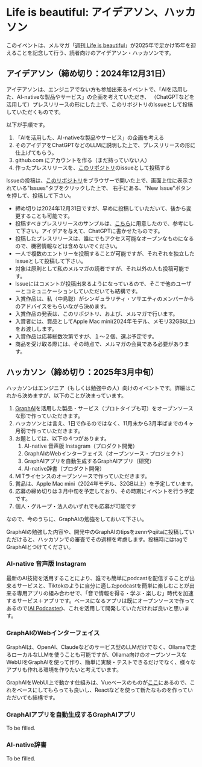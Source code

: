 # Life is beautiful: アイデアソン、ハッカソン

このイベントは、メルマガ「[週刊 Life is beautiful](https://www.mag2.com/m/0001323030)」が2025年で足かけ15年を迎えることを記念して行う、読者向けのアイデアソン・ハッカソンです。

## アイデアソン（締め切り：2024年12月31日）

アイデアソンは、エンジニアでない方も参加出来るイベントで、「AIを活用した、AI-nativeな製品やサービス」の企画を考えていただき、
（ChatGPTなどを活用して）プレスリリースの形にした上で、このリポジトリのIssueとして投稿していただくものです。

以下が手順です。

1. 「AIを活用した、AI-nativeな製品やサービス」の企画を考える
2. そのアイデアをChatGPTなどのLLMに説明した上で、プレスリリースの形に仕上げてもらう。
3. github.com にアカウントを作る（まだ持っていない人）
4. 作ったプレスリリースを、[このリポジトリ](https://github.com/snakajima/life-is-beautiful)のissueとして投稿する

Issueの投稿は、[このリポジトリ](https://github.com/snakajima/life-is-beautiful)をブラウザーで開いた上で、画面上位に表示されている"Issues"タブをクリックした上で、
右手にある、"New Issue"ボタンを押して、投稿して下さい。

- 締め切りは2024年12月31日ですが、早めに投稿していただいて、後から変更することも可能です。
- 投稿すべきプレスリリースのサンプルは、[こちら](https://github.com/snakajima/life-is-beautiful/issues/1)に用意したので、参考にして下さい。アイデアを与えて、ChatGPTに書かせたものです。
- 投稿したプレスリリースは、誰にでもアクセス可能なオープンなものになるので、機密情報などは含めないでください。
- 一人で複数のエントリーを投稿することが可能ですが、それぞれを独立したIssueとして投稿して下さい。
- 対象は原則として私のメルマガの読者ですが、それ以外の人も投稿可能です。
- Issueにはコメントが投稿出来るようになっているので、そこで他のユーザーとコミュニケーションしていただいても結構です。
- 入賞作品は、私（中島聡）がシンギュラリティ・ソサエティのメンバーからのアドバイスをもらいながら決めます。
- 入賞作品の発表は、このリポジトリ、および、メルマガで行います。
- 入賞者には、賞品としてApple Mac mini(2024年モデル、メモリ32GB以上)をお渡しします。
- 入賞作品は応募総数次第ですが、１〜２個、選ぶ予定です。
- 商品を受け取る際には、その時点で、メルマガの会員である必要があります。

## ハッカソン（締め切り：2025年3月中旬）

ハッカソンはエンジニア（もしくは勉強中の人）向けのイベントです。詳細はこれから決めますが、以下のことが決まっています。

1. [GraphAI](https://github.com/receptron/graphai)を活用した製品・サービス（プロトタイプも可）をオープンソースな形で作っていただきます。
2. ハッカソンとは言え、1日で作るのではなく、11月末から3月半ばまでの４ヶ月弱で作っていただきます。
3. お題としては、以下の４つがあります。
   1. AI-native 音声版 Instagram（プロダクト開発）
   2. GraphAIのWebインターフェイス（オープンソース・プロジェクト）
   3. GraphAIアプリを自動生成するGraphAIアプリ（研究）
   4. AI-native辞書（プロダクト開発）
4. MITライセンスのオープンソースで作っていただきます。
5. 賞品は、Apple Mac mini（2024年モデル、32GB以上）を予定しています。
6. 応募の締め切りは３月中旬を予定しており、その時期にイベントを行う予定です。
7. 個人・グループ・法人のいずれでも応募が可能です

なので、今のうちに、GraphAIの勉強をしておいて下さい。

GraphAIの勉強した内容や、開発中のGraphAIのtipsをzennやqiitaに投稿していただけると、ハッカソンでの審査でその過程を考慮します。投稿時にはtagでGraphAIとつけてください。

### AI-native 音声版 Instagram

最新のAI技術を活用することにより、誰でも簡単にpodcastを配信することが出来るサービスと、Tiktokのように自分に適したpodcastを簡単に楽しむことが出来る専用アプリの組み合わせで、「音で情報を得る・学ぶ・楽しむ」時代を加速するサービス＋アプリです。ベースになるアプリは既にオープンソースで作ってあるので([AI Podcaster](https://github.com/snakajima/ai-podcaster))、これを活用して開発していただければ良いと思います。

### GraphAIのWebインターフェイス

GraphAIは、OpenAI、Claudeなどのサービス型のLLMだけでなく、Ollamaで走るローカルなLLMを使うことも可能ですが、Ollama向けのオープンソースなWebUIをGraphAIを使って作り、簡単に実験・テストできるだけでなく、様々なアプリも作れる環境を作りたいと考えています。

GraphAIをWebUI上で動かす仕組みは、Vueベースのものが[ここ](https://github.com/receptron/graphai-demo-web)にあるので、これをベースにしてもらっても良いし、Reactなどを使って新たなものを作っていただいても結構です。

### GraphAIアプリを自動生成するGraphAIアプリ

To be filled.

### AI-native辞書

To be filled.



